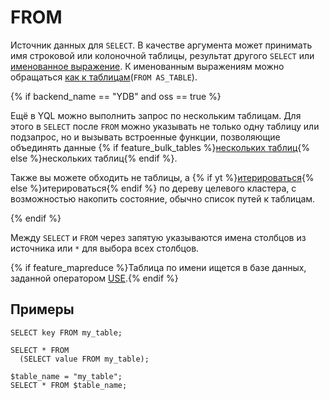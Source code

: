 # FROM

Источник данных для `SELECT`. В качестве аргумента может принимать имя строковой или колоночной таблицы, результат другого `SELECT` или [именованное выражение](../expressions.md#named-nodes). К именованным выражениям можно обращаться [как к таблицам](from_as_table.md)(`FROM AS_TABLE`).

{% if backend_name == "YDB" and oss == true %}

Ещё в YQL можно выполнить запрос по нескольким таблицам. Для этого в `SELECT` после `FROM` можно указывать не только одну таблицу или подзапрос, но и вызывать встроенные функции, позволяющие объединять данные {% if feature_bulk_tables %}[нескольких таблиц](./concat.md){% else %}нескольких таблиц{% endif %}.

Также вы можете обходить не таблицы, а {% if yt %}[итерироваться](./walk_folders.md){% else %}итерироваться{% endif %} по дереву целевого кластера, с возможностью накопить состояние, обычно список путей к таблицам.

{% endif %}

Между `SELECT` и `FROM` через запятую указываются имена столбцов из источника или `*` для выбора всех столбцов.

{% if feature_mapreduce %}Таблица по имени ищется в базе данных, заданной оператором [USE](../use.md).{% endif %}

## Примеры

```yql
SELECT key FROM my_table;
```

```yql
SELECT * FROM
  (SELECT value FROM my_table);
```

```yql
$table_name = "my_table";
SELECT * FROM $table_name;
```
